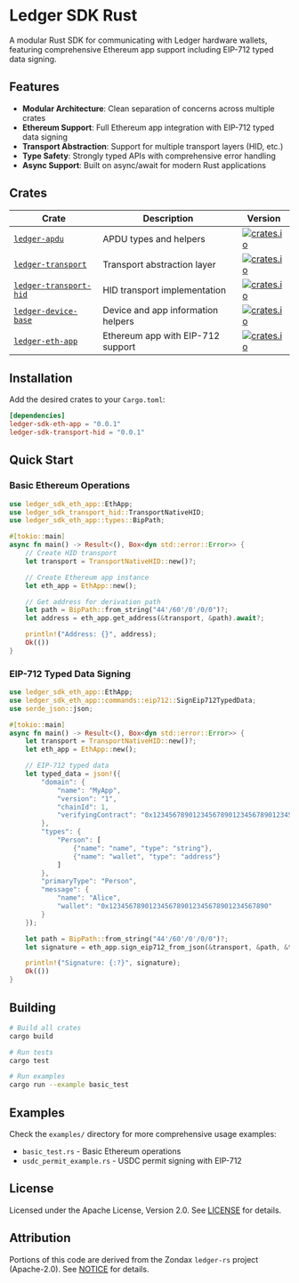 # Ledger SDK Rust

A modular Rust SDK for communicating with Ledger hardware wallets, featuring comprehensive Ethereum app support including EIP-712 typed data signing.

## Features

- **Modular Architecture**: Clean separation of concerns across multiple crates
- **Ethereum Support**: Full Ethereum app integration with EIP-712 typed data signing
- **Transport Abstraction**: Support for multiple transport layers (HID, etc.)
- **Type Safety**: Strongly typed APIs with comprehensive error handling
- **Async Support**: Built on async/await for modern Rust applications

## Crates

| Crate                                                                   | Description                        | Version                                                                                                                 |
| ----------------------------------------------------------------------- | ---------------------------------- | ----------------------------------------------------------------------------------------------------------------------- |
| [`ledger-apdu`](https://crates.io/crates/ledger-apdu)                   | APDU types and helpers             | [![crates.io](https://img.shields.io/crates/v/ledger-apdu.svg)](https://crates.io/crates/ledger-apdu)                   |
| [`ledger-transport`](https://crates.io/crates/ledger-transport)         | Transport abstraction layer        | [![crates.io](https://img.shields.io/crates/v/ledger-transport.svg)](https://crates.io/crates/ledger-transport)         |
| [`ledger-transport-hid`](https://crates.io/crates/ledger-transport-hid) | HID transport implementation       | [![crates.io](https://img.shields.io/crates/v/ledger-transport-hid.svg)](https://crates.io/crates/ledger-transport-hid) |
| [`ledger-device-base`](https://crates.io/crates/ledger-device-base)     | Device and app information helpers | [![crates.io](https://img.shields.io/crates/v/ledger-device-base.svg)](https://crates.io/crates/ledger-device-base)     |
| [`ledger-eth-app`](https://crates.io/crates/ledger-eth-app)             | Ethereum app with EIP-712 support  | [![crates.io](https://img.shields.io/crates/v/ledger-eth-app.svg)](https://crates.io/crates/ledger-eth-app)             |

## Installation

Add the desired crates to your `Cargo.toml`:

```toml
[dependencies]
ledger-sdk-eth-app = "0.0.1"
ledger-sdk-transport-hid = "0.0.1"
```

## Quick Start

### Basic Ethereum Operations

```rust
use ledger_sdk_eth_app::EthApp;
use ledger_sdk_transport_hid::TransportNativeHID;
use ledger_sdk_eth_app::types::BipPath;

#[tokio::main]
async fn main() -> Result<(), Box<dyn std::error::Error>> {
    // Create HID transport
    let transport = TransportNativeHID::new()?;

    // Create Ethereum app instance
    let eth_app = EthApp::new();

    // Get address for derivation path
    let path = BipPath::from_string("44'/60'/0'/0/0")?;
    let address = eth_app.get_address(&transport, &path).await?;

    println!("Address: {}", address);
    Ok(())
}
```

### EIP-712 Typed Data Signing

```rust
use ledger_sdk_eth_app::EthApp;
use ledger_sdk_eth_app::commands::eip712::SignEip712TypedData;
use serde_json::json;

#[tokio::main]
async fn main() -> Result<(), Box<dyn std::error::Error>> {
    let transport = TransportNativeHID::new()?;
    let eth_app = EthApp::new();

    // EIP-712 typed data
    let typed_data = json!({
        "domain": {
            "name": "MyApp",
            "version": "1",
            "chainId": 1,
            "verifyingContract": "0x1234567890123456789012345678901234567890"
        },
        "types": {
            "Person": [
                {"name": "name", "type": "string"},
                {"name": "wallet", "type": "address"}
            ]
        },
        "primaryType": "Person",
        "message": {
            "name": "Alice",
            "wallet": "0x1234567890123456789012345678901234567890"
        }
    });

    let path = BipPath::from_string("44'/60'/0'/0/0")?;
    let signature = eth_app.sign_eip712_from_json(&transport, &path, &typed_data.to_string()).await?;

    println!("Signature: {:?}", signature);
    Ok(())
}
```

## Building

```bash
# Build all crates
cargo build

# Run tests
cargo test

# Run examples
cargo run --example basic_test
```

## Examples

Check the `examples/` directory for more comprehensive usage examples:

- `basic_test.rs` - Basic Ethereum operations
- `usdc_permit_example.rs` - USDC permit signing with EIP-712

## License

Licensed under the Apache License, Version 2.0. See [LICENSE](LICENSE) for details.

## Attribution

Portions of this code are derived from the Zondax `ledger-rs` project (Apache-2.0). See [NOTICE](NOTICE) for details.
